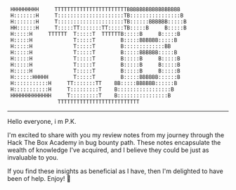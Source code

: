      HHHHHHHHH     TTTTTTTTTTTTTTTTTTTTTTTBBBBBBBBBBBBBBBBB   
     H:::::::H     T:::::::::::::::::::::TB::::::::::::::::B  
     H:::::::H     T:::::::::::::::::::::TB::::::BBBBBB:::::B 
     HH::::::H     T:::::TT:::::::TT:::::TB:::::B     B:::::B
     H:::::H     TTTTTT  T:::::T  TTTTTTB:::::B     B:::::B
     H:::::H             T:::::T        B:::::BBBBBB:::::B 
     H:::::H             T:::::T        B:::::::::::::BB  
     H:::::H             T:::::T        B:::::BBBBBB:::::B 
     H:::::H             T:::::T        B:::::B     B:::::B
     H:::::H             T:::::T        B:::::B     B:::::B
     H:::::H             T:::::T        B:::::B     B:::::B
     H::::::HHHHH        T:::::T        B:::::BBBBBB::::::B
     H:::::::::::H     TT:::::::TT    BB:::::BBBBBB::::::B 
     H:::::::::::H     T:::::::::T    B:::::::::::::::::B  
     HHHHHHHHHHHHH     T:::::::::T    B::::::::::::::::B   
                    TTTTTTTTTTTTTTTTTTTTTTTTTT
-------------------------------------------------------------------

Hello everyone, i m P.K.

I'm excited to share with you my review notes from my journey through the Hack The Box Academy in bug bounty path. These notes encapsulate the wealth of knowledge I've acquired, and I believe they could be just as invaluable to you.

If you find these insights as beneficial as I have, then I'm delighted to have been of help. Enjoy! 🍰
